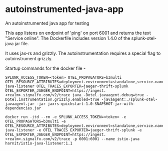 # autoinstrumented-java-app
An autoinstrumented java app for testing


This app listens on endpoint of 'ping' on port 6001 and returns the text "Service online".
The Dockerfile includes version 1.4.0 of the splunk-otel-java jar file.

It uses jax-rs and grizzly. The autoinstrumentation requires a special flag to autoinstrument grizzly.

Startup commands for the docker file - 

```
SPLUNK_ACCESS_TOKEN=<token> OTEL_PROPAGATORS=b3multi OTEL_RESOURCE_ATTRIBUTES=deployment.environment=standalone,service.name=test-java-listener OTEL_TRACES_EXPORTER=jaeger-thrift-splunk OTEL_EXPORTER_JAEGER_ENDPOINT=https://ingest.<realm>.signalfx.com/v2/trace java -Dotel.javaagent.debug=true -Dotel.instrumentation.grizzly.enabled=true -javaagent:./splunk-otel-javaagent.jar -jar jaxrs-quickstart-1.0-SNAPSHOT-jar-with-dependencies.jar
```


```
docker run -itd --rm -e SPLUNK_ACCESS_TOKEN=<token> -e OTEL_PROPAGATORS=b3multi -e OTEL_RESOURCE_ATTRIBUTES=deployment.environment=standalone,service.name=test-java-listener -e OTEL_TRACES_EXPORTER=jaeger-thrift-splunk -e OTEL_EXPORTER_JAEGER_ENDPOINT=https://ingest.<realm>.signalfx.com/v2/trace -p 6001:6001 --name istio-java harnit/istio-java-listener:1.1
```
